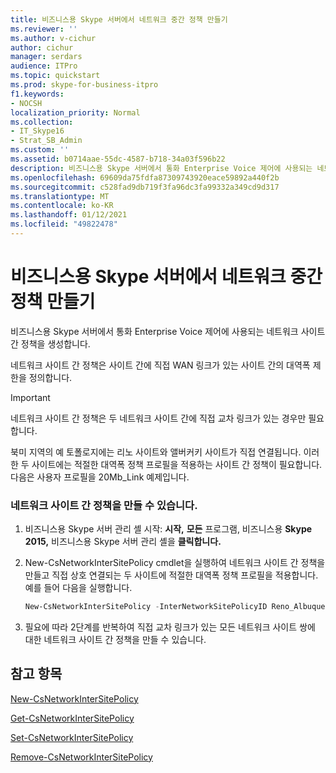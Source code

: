 ```yaml
---
title: 비즈니스용 Skype 서버에서 네트워크 중간 정책 만들기
ms.reviewer: ''
ms.author: v-cichur
author: cichur
manager: serdars
audience: ITPro
ms.topic: quickstart
ms.prod: skype-for-business-itpro
f1.keywords:
- NOCSH
localization_priority: Normal
ms.collection:
- IT_Skype16
- Strat_SB_Admin
ms.custom: ''
ms.assetid: b0714aae-55dc-4587-b718-34a03f596b22
description: 비즈니스용 Skype 서버에서 통화 Enterprise Voice 제어에 사용되는 네트워크 사이트 간 정책을 생성합니다.
ms.openlocfilehash: 69609da75fdfa87309743920eace59892a440f2b
ms.sourcegitcommit: c528fad9db719f3fa96dc3fa99332a349cd9d317
ms.translationtype: MT
ms.contentlocale: ko-KR
ms.lasthandoff: 01/12/2021
ms.locfileid: "49822478"
---
```

# <a name="create-network-intersite-policies-in-skype-for-business-server"></a>비즈니스용 Skype 서버에서 네트워크 중간 정책 만들기
 
비즈니스용 Skype 서버에서 통화 Enterprise Voice 제어에 사용되는 네트워크 사이트 간 정책을 생성합니다. 
  
네트워크 사이트 간 정책은 사이트 간에 직접 WAN 링크가 있는 사이트 간의 대역폭 제한을 정의합니다.
  
> [!IMPORTANT]
> 네트워크 사이트 간 정책은  두 네트워크 사이트 간에 직접 교차 링크가 있는 경우만 필요합니다.
  
북미 지역의 예 토폴로지에는 리노 사이트와 앨버커키 사이트가 직접 연결됩니다. 이러한 두 사이트에는 적절한 대역폭 정책 프로필을 적용하는 사이트 간 정책이 필요합니다. 다음은 사용자 프로필을 20Mb_Link 예제입니다.
  
### <a name="to-create-a-network-inter-site-policy"></a>네트워크 사이트 간 정책을 만들 수 있습니다.

1. 비즈니스용 Skype 서버 관리 셸 시작: **시작,** **모든** 프로그램, 비즈니스용 **Skype 2015,** 비즈니스용 Skype 서버 관리 셸을 **클릭합니다.**
    
2. New-CsNetworkInterSitePolicy cmdlet을 실행하여 네트워크 사이트 간 정책을 만들고 직접 상호 연결되는 두 사이트에 적절한 대역폭 정책 프로필을 적용합니다. 예를 들어 다음을 실행합니다.
    
   ```powershell
   New-CsNetworkInterSitePolicy -InterNetworkSitePolicyID Reno_Albuquerque -NetworkSiteID1 Reno -NetworkSiteID2 Albuquerque -BWPolicyProfileID 20Mb_Link
   ```

3. 필요에 따라 2단계를 반복하여 직접 교차 링크가 있는 모든 네트워크 사이트 쌍에 대한 네트워크 사이트 간 정책을 만들 수 있습니다.
    
## <a name="see-also"></a>참고 항목

[New-CsNetworkInterSitePolicy](https://docs.microsoft.com/powershell/module/skype/new-csnetworkintersitepolicy?view=skype-ps)
  
[Get-CsNetworkInterSitePolicy](https://docs.microsoft.com/powershell/module/skype/get-csnetworkintersitepolicy?view=skype-ps)
  
[Set-CsNetworkInterSitePolicy](https://docs.microsoft.com/powershell/module/skype/set-csnetworkintersitepolicy?view=skype-ps)
  
[Remove-CsNetworkInterSitePolicy](https://docs.microsoft.com/powershell/module/skype/remove-csnetworkintersitepolicy?view=skype-ps)

